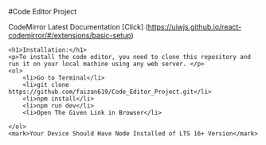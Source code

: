 
#Code Editor Project

CodeMirror Latest Documentation
[Click] (https://uiwjs.github.io/react-codemirror/#/extensions/basic-setup)
    
    <h1>Installation:</h1>
    <p>To install the code editor, you need to clone this repository and run it on your local machine using any web server. </p>
    <ol>
        <li>Go to Terminal</li>
        <li>git clone https://github.com/faizan619/Code_Editor_Project.git</li>
        <li>npm install</li>
        <li>npm run dev</li>
        <li>Open The Given Link in Browser</li>

    </ol>
    <mark>Your Device Should Have Node Installed of LTS 16+ Version</mark>
